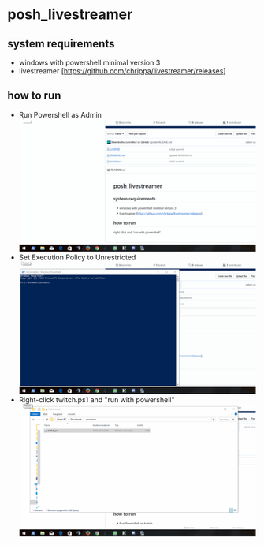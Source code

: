 # posh_livestreamer

## system requirements
* windows with powershell minimal version 3
* livestreamer [https://github.com/chrippa/livestreamer/releases]

## how to run
* Run Powershell as Admin 
![alt text](https://github.com/freemindhv/posh_livestreamer/blob/master/src/asadmin.gif "Run as Admin")
* Set Execution Policy to Unrestricted 
![alt text](https://github.com/freemindhv/posh_livestreamer/blob/master/src/execpolicy.gif "Set Execution Policy")
* Right-click twitch.ps1 and "run with powershell"
![alt text](https://github.com/freemindhv/posh_livestreamer/blob/master/src/run_w_posh.gif "Run with Powershell")

